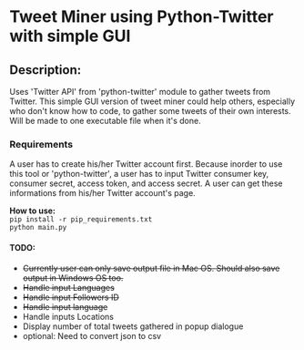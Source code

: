 <h1>Tweet Miner using Python-Twitter with simple GUI</h1>

<div>
  <h2>Description:</h2>
  <p>Uses 'Twitter API' from 'python-twitter' module to gather tweets from Twitter. This simple GUI version of tweet miner could help others, especially who don't know how to code, to gather some tweets of their own interests. Will be made to one executable file when it's done. </p>
</div>
<div>
  <h3>Requirements</h3>
  <p>A user has to create his/her Twitter account first. Because inorder to use this tool or 'python-twitter', a user has to input Twitter consumer key, consumer secret, access token, and access secret. A user can get these informations from his/her Twitter account's page.</p>
</div>
<div>
  <b>How to use:</b><br>
  <code>pip install -r pip_requirements.txt</code><br>
  <code>python main.py</code>
</div>

<h4>TODO:</h4>
<ul>
  <strike><li>Currently user can only save output file in Mac OS. Should also save output in Windows OS too.</li></strike>
  <strike><li>Handle input Languages</li></strike>
  <strike><li>Handle input Followers ID</li></strike>  
  <strike><li>Handle input language</li></strike>  
  <li>Handle inputs Locations</li>
  <li>Display number of total tweets gathered in popup dialogue</li>
  <li>optional: Need to convert json to csv</li>
  
</ul>
